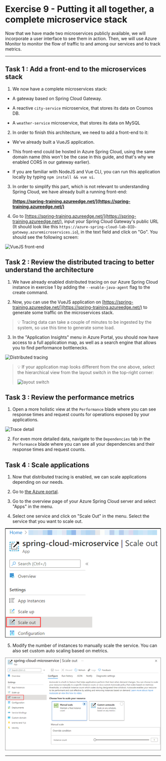 # Exercise 9 - Putting it all together, a complete microservice stack

Now that we have made two microservices publicly available, we will incorporate a user interface to see them in action. Then, we will use Azure Monitor to monitor the flow of traffic to and among our services and to track metrics.

---

## Task 1 : Add a front-end to the microservices stack

1. We now have a complete microservices stack:

- A gateway based on Spring Cloud Gateway.

- A reactive `city-service` microservice, that stores its data on Cosmos DB.
  
- A `weather-service` microservice, that stores its data on MySQL

2. In order to finish this architecture, we need to add a front-end to it:

- We've already built a VueJS application.

- This front-end could be hosted in Azure Spring Cloud, using the same domain name (this won't be the case in this guide, and that's why we enabled CORS in our gateway earlier).
  
- If you are familiar with NodeJS and Vue CLI, you can run this application locally by typing `npm install && vue ui`.

3. In order to simplify this part, which is not relevant to understanding Spring Cloud, we have already built a running front-end:

      __[https://spring-training.azureedge.net/](https://spring-training.azureedge.net/)__

4. Go to [https://spring-training.azureedge.net/](https://spring-training.azureedge.net/), input your Spring Cloud Gateway's public URL (It should look like this `https://azure-spring-cloud-lab-DID-gateway.azuremicroservices.io`), in the text field and click on "Go". You should see the following screen:

![VueJS front-end](media/01-vuejs-frontend.png)

## Task 2 : Review the distributed tracing to better understand the architecture

1. We have already enabled distributed tracing on our Azure Spring Cloud instance in exercise 1 by adding the `--enable-java-agent` flag to the create command.

2. Now, you can use the VueJS application on [https://spring-training.azureedge.net/](https://spring-training.azureedge.net/) to generate some traffic on the microservices stack.

>💡 Tracing data can take a couple of minutes to be ingested by the system, so use this time to generate some load.

3. In the "Application Insights" menu in Azure Portal, you should now have access to a full application map, as well as a search engine that allows you to find performance bottlenecks.

![Distributed tracing](media/02-distributed-tracing.png)

> 💡 If your application map looks different from the one above, select the hierarchical view from the layout switch in the top-right corner:
>
> ![layout switch](media/05-layout-switch.png)

## Task 3 : Review the performance metrics

1. Open a more holistic view at the `Performance` blade where you can see response times and request counts for operations exposed by your applications.

![Trace detail](media/03-trace-detail.png)

2. For even more detailed data, navigate to the `Dependencies` tab in the `Performance` blade where you can see all your dependencies and their response times and request counts.

## Task 4 : Scale applications

1. Now that distributed tracing is enabled, we can scale applications depending on our needs.

2. Go to [the Azure portal](https://portal.azure.com/?WT.mc_id=azurespringcloud-github-judubois).

3. Go to the overview page of your Azure Spring Cloud server and select "Apps" in the menu.
  
4. Select one service and click on "Scale Out" in the menu. Select the service that you want to scale out.  

![Application scaling](media/04-scale-out.png)

5. Modify the number of instances to manually scale the service. You can also set custom auto scaling based on metrics. 

![Application scaling](media/04b-auto-scaling.png)

---
